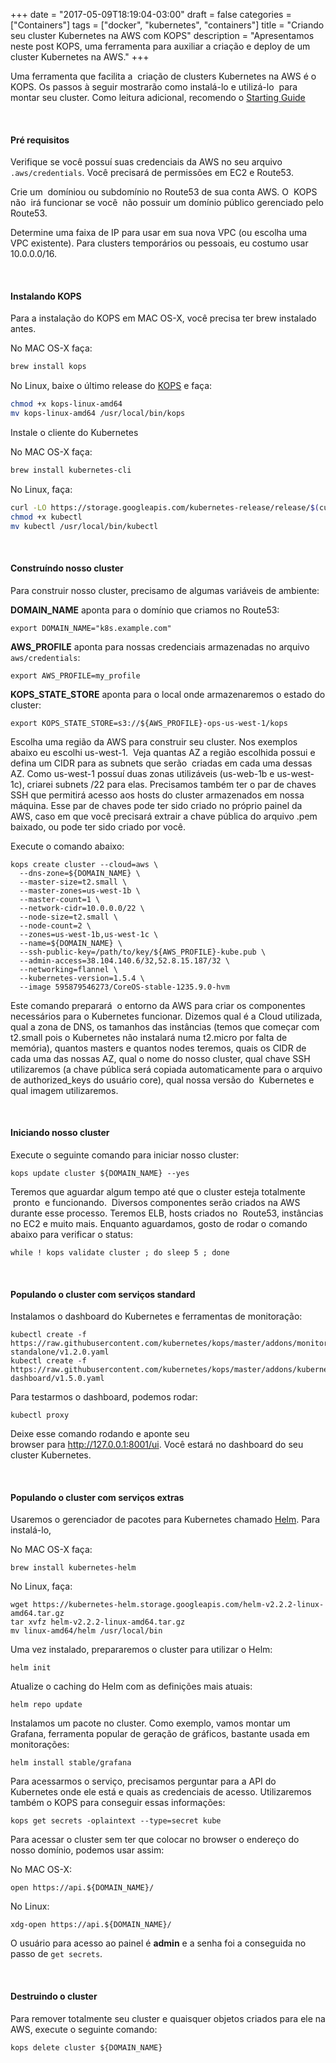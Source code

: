 +++
date = "2017-05-09T18:19:04-03:00"
draft = false
categories = ["Containers"]
tags = ["docker", "kubernetes", "containers"]
title = "Criando seu cluster Kubernetes na AWS com KOPS"
description = "Apresentamos neste post KOPS, uma ferramenta para auxiliar a criação e deploy de um cluster Kubernetes na AWS."
+++

Uma ferramenta que facilita a  criação de clusters Kubernetes na AWS é o KOPS. Os passos à seguir mostrarão como instalá-lo e utilizá-lo  para montar seu cluster. Como leitura adicional, recomendo o [Starting Guide](https://kubernetes.io/docs/getting-started-guides/kops/)

&nbsp;
#### Pré requisitos
Verifique se você possuí suas credenciais da AWS no seu arquivo `.aws/credentials`. Você precisará de permissões em EC2 e Route53.

Crie um  domíniou ou subdomínio no Route53 de sua conta AWS. O  KOPS não  irá funcionar se você  não possuir um domínio público gerenciado pelo Route53.

Determine uma faixa de IP para usar em sua nova VPC (ou escolha uma VPC existente). Para clusters temporários ou pessoais, eu costumo usar 10.0.0.0/16.

&nbsp;
#### Instalando KOPS
Para a instalação do KOPS em MAC OS-X, você precisa ter brew instalado antes.

No MAC OS-X faça:
```bash
brew install kops
```

No Linux, baixe o último release do [KOPS](https://github.com/kubernetes/kops/releases/) e faça:

```bash
chmod +x kops-linux-amd64
mv kops-linux-amd64 /usr/local/bin/kops
```

Instale o cliente do Kubernetes

No MAC OS-X faça:
```bash
brew install kubernetes-cli
```

No Linux, faça:
```bash 
curl -LO https://storage.googleapis.com/kubernetes-release/release/$(curl -s https://storage.googleapis.com/kubernetes-release/release/stable.txt)/bin/linux/amd64/kubectl
chmod +x kubectl
mv kubectl /usr/local/bin/kubectl
```

&nbsp;
#### Construíndo nosso cluster

Para construir nosso cluster, precisamo de algumas variáveis de ambiente:

**DOMAIN_NAME** aponta para o domínio que criamos no Route53:
```
export DOMAIN_NAME="k8s.example.com"
```

**AWS_PROFILE** aponta para nossas credenciais armazenadas no arquivo `aws/credentials`:
```
export AWS_PROFILE=my_profile
```

**KOPS_STATE_STORE** aponta para o local onde armazenaremos o estado do cluster:
```
export KOPS_STATE_STORE=s3://${AWS_PROFILE}-ops-us-west-1/kops
```

Escolha uma região da AWS para construir seu cluster. Nos exemplos abaixo eu escolhi us-west-1.  Veja quantas AZ a região escolhida possui e defina um CIDR para as subnets que serão  criadas em cada uma dessas AZ. Como us-west-1 possuí duas zonas utilizáveis (us-web-1b e us-west-1c), criarei subnets /22 para elas. Precisamos também ter o par de chaves SSH que permitirá acesso aos hosts do cluster armazenados em nossa máquina. Esse par de chaves pode ter sido criado no próprio painel da AWS, caso em que você precisará extrair a chave pública do arquivo .pem baixado, ou pode ter sido criado por você.

Execute o comando abaixo:
```
kops create cluster --cloud=aws \
  --dns-zone=${DOMAIN_NAME} \
  --master-size=t2.small \
  --master-zones=us-west-1b \
  --master-count=1 \
  --network-cidr=10.0.0.0/22 \
  --node-size=t2.small \
  --node-count=2 \
  --zones=us-west-1b,us-west-1c \
  --name=${DOMAIN_NAME} \
  --ssh-public-key=/path/to/key/${AWS_PROFILE}-kube.pub \
  --admin-access=38.104.140.6/32,52.8.15.187/32 \
  --networking=flannel \
  --kubernetes-version=1.5.4 \
  --image 595879546273/CoreOS-stable-1235.9.0-hvm
```

Este comando preparará  o entorno da AWS para criar os componentes necessários para o Kubernetes funcionar. Dizemos qual é a Cloud utilizada, qual a zona de DNS, os tamanhos das instâncias (temos que começar com t2.small pois o Kubernetes não instalará numa t2.micro por falta de memória), quantos masters e quantos nodes teremos, quais os CIDR de cada uma das nossas AZ, qual o nome do nosso cluster, qual chave SSH utilizaremos (a chave pública será copiada automaticamente para o arquivo de authorized_keys do usuário core), qual nossa versão do  Kubernetes e qual imagem utilizaremos.

&nbsp;
#### Iniciando nosso cluster

Execute o seguinte comando para iniciar nosso cluster:
```
kops update cluster ${DOMAIN_NAME} --yes
```

Teremos que aguardar algum tempo até que o cluster esteja totalmente  pronto  e funcionando.  Diversos componentes serão criados na AWS durante esse processo. Teremos ELB, hosts criados no  Route53, instâncias no EC2 e muito mais. Enquanto aguardamos, gosto de rodar o comando abaixo para verificar o status:
```
while ! kops validate cluster ; do sleep 5 ; done
```

&nbsp;
#### Populando o cluster com serviços standard

Instalamos o dashboard do Kubernetes e ferramentas de monitoração:
```
kubectl create -f https://raw.githubusercontent.com/kubernetes/kops/master/addons/monitoring-standalone/v1.2.0.yaml
kubectl create -f https://raw.githubusercontent.com/kubernetes/kops/master/addons/kubernetes-dashboard/v1.5.0.yaml
```

Para testarmos o dashboard, podemos rodar:
```
kubectl proxy
```

Deixe esse comando rodando e aponte seu browser para http://127.0.0.1:8001/ui. Você estará no dashboard do seu cluster Kubernetes.

&nbsp;
#### Populando o cluster com serviços extras

Usaremos o gerenciador de pacotes para Kubernetes chamado [Helm](https://github.com/kubernetes/helm"). Para instalá-lo,

No MAC OS-X faça:
```
brew install kubernetes-helm
```

No Linux, faça:
```
wget https://kubernetes-helm.storage.googleapis.com/helm-v2.2.2-linux-amd64.tar.gz
tar xvfz helm-v2.2.2-linux-amd64.tar.gz
mv linux-amd64/helm /usr/local/bin
```

Uma vez instalado, prepararemos o cluster para utilizar o Helm:
```
helm init
```

Atualize o caching do Helm com as definições mais atuais:
```
helm repo update
```

Instalamos um pacote no cluster. Como exemplo, vamos montar um Grafana, ferramenta popular de geração de gráficos, bastante usada em monitorações:
```
helm install stable/grafana
```

Para acessarmos o serviço, precisamos perguntar para a API do Kubernetes onde ele está e quais as credenciais de acesso. Utilizaremos também o KOPS para conseguir essas informações:
```
kops get secrets -oplaintext --type=secret kube
```

Para acessar o cluster sem ter que colocar no browser o endereço do nosso domínio, podemos usar assim:

No MAC OS-X:
```
open https://api.${DOMAIN_NAME}/
```

No Linux:
```
xdg-open https://api.${DOMAIN_NAME}/
```

O usuário para acesso ao painel é **admin** e a senha foi a conseguida no passo de `get secrets`.

&nbsp;
#### Destruindo o cluster

Para remover totalmente seu cluster e quaisquer objetos criados para ele na AWS, execute o seguinte comando:
```
kops delete cluster ${DOMAIN_NAME}
```
